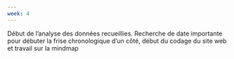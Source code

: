 ```yaml
---
week: 4
---
```

Début de l’analyse des données recueillies. Recherche de date importante pour débuter la frise chronologique d’un côté, début du codage du site web et travail sur la mindmap